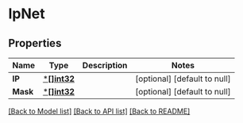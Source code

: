 # IpNet

## Properties
Name | Type | Description | Notes
------------ | ------------- | ------------- | -------------
**IP** | [***[]int32**](array.md) |  | [optional] [default to null]
**Mask** | [***[]int32**](array.md) |  | [optional] [default to null]

[[Back to Model list]](../README.md#documentation-for-models) [[Back to API list]](../README.md#documentation-for-api-endpoints) [[Back to README]](../README.md)

